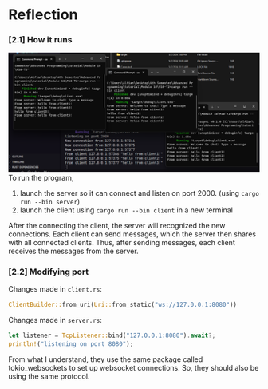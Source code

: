 # Reflection

### [2.1] How it runs
![output](assets/image.png)
To run the program, 
1. launch the server so it can connect and listen on port 2000. (using `cargo run --bin server`)
2. launch the client using `cargo run --bin client` in a new terminal

After the connecting the client, the server will recognized the new connections. Each client can send messages, which the server then shares with all connected clients. Thus, after sending messages, each client receives the messages from the server.

### [2.2] Modifying port
Changes made in `client.rs`:
```rust
ClientBuilder::from_uri(Uri::from_static("ws://127.0.0.1:8080"))
```

Changes made in `server.rs`:
```rust
let listener = TcpListener::bind("127.0.0.1:8080").await?;
println!("listening on port 8080");
```

From what I understand, they use the same package called tokio_websockets to set up websocket connections. So, they should also be using the same protocol.